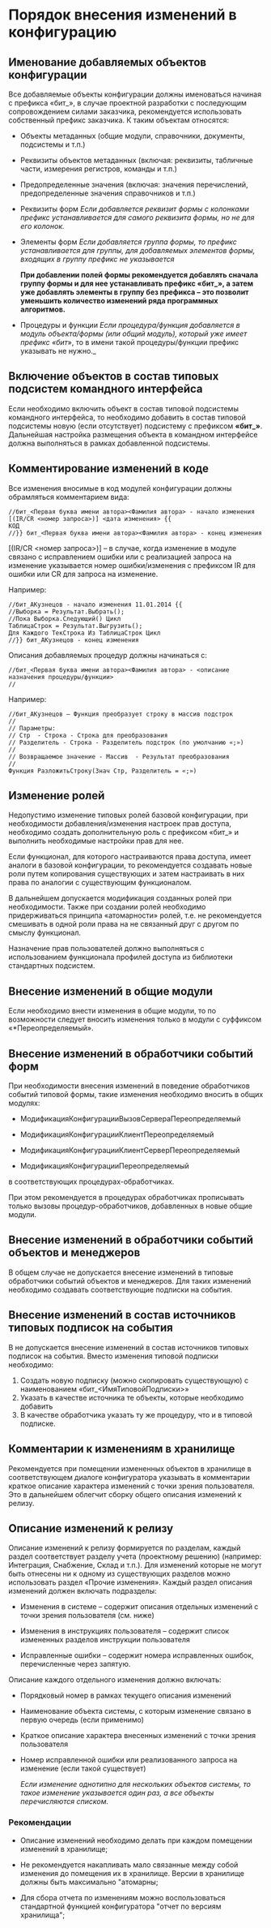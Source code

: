 # Порядок внесения изменений в конфигурацию

## Именование добавляемых объектов конфигурации

Все добавляемые объекты конфигурации должны именоваться начиная с префикса «бит_», в случае проектной разработки с последующим сопровождением силами заказчика, рекомендуется использовать собственный префикс заказчика. К таким объектам относятся:

* Объекты метаданных (общие модули, справочники, документы, подсистемы и т.п.)

* Реквизиты объектов метаданных (включая: реквизиты, табличные части, измерения регистров, команды и т.п.)

* Предопределенные значения (включая: значения перечислений, предопределенные значения справочников и т.п.)

* Реквизиты форм
_Если добавляется реквизит формы с колонками префикс устанавливается для самого реквизита формы, но не для его колонок._

* Элементы форм
_Если добавляется группа формы, то префикс устанавливается для группы, для добавляемых элементов формы, входящих в группу префикс не указывается_

  **При добавлении полей формы рекомендуется добавлять сначала группу формы и для нее устанавливать префикс «бит_», а затем уже добавлять элементы в группу без префикса – это позволит уменьшить количество изменений ряда программных алгоритмов.**

* Процедуры и функции
_Если процедура/функция добавляется в модуль объекта/формы (или общий модуль), который уже имеет префикс «бит_», то в имени такой процедуры/функции префикс указывать не нужно._

## Включение объектов в состав типовых подсистем командного интерфейса

Если необходимо включить объект в состав типовой подсистемы командного интерфейса, то необходимо добавить в состав типовой подсистемы новую (если отсутствует) подсистему с префиксом  **«бит_»**. Дальнейшая настройка размещения объекта в командном интерфейсе должна выполняться в рамках добавленной подсистемы.

## Комментирование изменений в коде

Все изменения вносимые в код модулей конфигурации должны обрамляться комментарием вида:

```bsl
//бит_<Первая буква имени автора><Фамилия автора> - начало изменения [(IR/CR <номер запроса>)] <дата изменения> {{
КОД
//}} бит_<Первая буква имени автора><Фамилия автора> - конец изменения
```

[(IR/CR <номер запроса>)] – в случае, когда изменение в модуле связано с исправлением ошибки или с реализацией запроса на изменение указывается номер ошибки/изменения с префиксом IR для ошибки или CR для запроса на изменение.

Например:

```bsl
//бит_АКузнецов - начало изменения 11.01.2014 {{
//Выборка = Результат.Выбрать();
//Пока Выборка.Следующий() Цикл
ТаблицаСтрок = Результат.Выгрузить();
Для Каждого ТекСтрока Из ТаблицаСтрок Цикл
//}} бит_АКузнецов - конец изменения
```

Описания добавляемых процедур должны начинаться с:

```bsl
//бит_<Первая буква имени автора><Фамилия автора> - <описание назначения процедуры/функции>
//
```

Например:

```bsl
//бит_АКузнецов – Функция преобразует строку в массив подстрок
//
// Параметры:
// Стр  - Строка - Строка для преобразования
// Разделитель - Строка - Разделитель подстрок (по умолчанию «;»)
//
// Возвращаемое значение - Массив  - Результат преобразования
//
Функция РазложитьСтроку(Знач Стр, Разделитель = «;»)
```

## Изменение ролей

Недопустимо изменение типовых ролей базовой конфигурации, при необходимости добавления/изменения настроек прав доступа, необходимо создать дополнительную роль с префиксом «бит_» и выполнить необходимые настройки прав для нее.

Если функционал, для которого настраиваются права доступа, имеет аналоги в базовой конфигурации, то рекомендуется создавать новые роли путем копирования существующих и затем настраивать в них права по аналогии с существующим функционалом.

В дальнейшем допускается модификация созданных ролей при необходимости.
Также при создании ролей необходимо придерживаться принципа «атомарности» ролей, т.е. не рекомендуется смешивать в одной роли права на не связанный друг с другом по смыслу функционал.

Назначение прав пользователей должно выполняться с использованием функционала профилей доступа из библиотеки стандартных подсистем.

## Внесение изменений в общие модули

Если необходимо внести изменения в общие модули, то по возможности следует вносить изменения только в модули с суффиксом «*Переопределяемый».

## Внесение изменений в обработчики событий форм

При необходимости внесения изменений в поведение обработчиков событий типовой формы, такие изменения необходимо вносить в общих модулях:

* МодификацияКонфигурацииВызовСервераПереопределяемый

* МодификацияКонфигурацииКлиентПереопределяемый

* МодификацияКонфигурацииКлиентСерверПереопределяемый

* МодификацияКонфигурацииПереопределяемый

в соответствующих процедурах-обработчиках.

При этом рекомендуется в процедурах обработчиках прописывать только вызовы процедур-обработчиков, добавленных в новые общие модули.

## Внесение изменений в обработчики событий объектов и менеджеров

В общем случае не допускается внесение изменений в типовые обработчики событий объектов и менеджеров.
Для таких изменений необходимо создавать соответствующие подписки на события.

## Внесение изменений в состав источников типовых подписок на события

В не допускается внесение изменений в состав источников типовых подписок на события.
Вместо изменения типовой подписки необходимо:

1. Создать новую подписку (можно скопировать существующую) с наименованием «бит_<ИмяТиповойПодписки>»
2. Указать в качестве источника те объекты, которые необходимо добавить
3. В качестве обработчика указать ту же процедуру, что и в типовой подписке.

## Комментарии к изменениям в хранилище

Рекомендуется при помещении измененных объектов в хранилище в соответствующем диалоге конфигуратора указывать в комментарии краткое описание характера изменений с точки зрения пользователя.
Это в дальнейшем облегчит сборку общего описания изменений к релизу.

## Описание изменений к релизу

Описание изменений к релизу формируется по разделам, каждый раздел соответствует разделу учета (проектному решению) (например: Интеграция, Снабжение, Склад и т.п.). Для изменений которые не могут быть отнесены ни к одному из существующих разделов можно использовать раздел «Прочие изменения».
Каждый раздел описания изменений должен включать подразделы:

* Изменения в системе – содержит описания отдельных изменений с точки зрения пользователя (см. ниже)

* Изменения в инструкциях пользователя – содержит список измененных разделов инструкции пользователя

* Исправленные ошибки – содержит номера исправленных ошибок, перечисленные через запятую.

Описание каждого отдельного изменения должно включать:

* Порядковый номер в рамках текущего описания изменений

* Наименование объекта системы, с которым изменение связано в первую очередь (если применимо)

* Краткое описание характера внесенных изменений с точки зрения пользователя

* Номер исправленной ошибки или реализованного запроса на изменение (если такой существует)

  _Если изменение однотипно для нескольких объектов системы, то такое изменение указывается один раз, а все объекты перечисляются списком._

### Рекомендации

* Описание изменений необходимо делать при каждом помещении изменений в хранилище;

* Не рекомендуется накапливать мало связанные между собой изменения до помещения их в хранилище. Версии в хранилище должны быть максимально "атомарны;

* Для сбора отчета по изменениям можно воспользоваться стандартной функцией конфигуратора "отчет по версиям хранилища";
